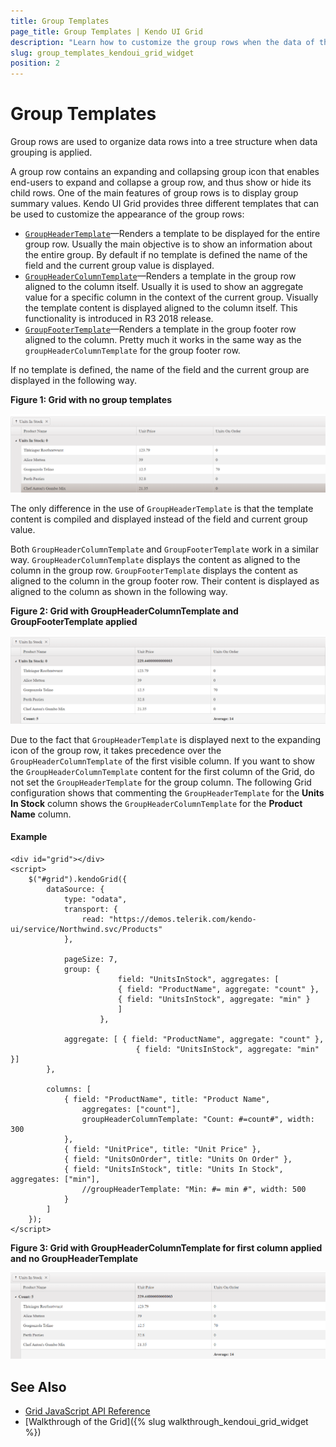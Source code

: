 ```yaml
---
title: Group Templates
page_title: Group Templates | Kendo UI Grid
description: "Learn how to customize the group rows when the data of the Kendo UI Grid for jQuery is grouped."
slug: group_templates_kendoui_grid_widget
position: 2
---
```


# Group Templates

Group rows are used to organize data rows into a tree structure when data grouping is applied.

A group row contains an expanding and collapsing group icon that enables end-users to expand and collapse a group row, and thus show or hide its child rows. One of the main features of group rows is to display group summary values. Kendo UI Grid provides three different templates that can be used to customize the appearance of the group rows:

- [`GroupHeaderTemplate`](https://docs.telerik.com/kendo-ui/api/javascript/ui/grid/configuration/columns.groupheadertemplate)&mdash;Renders a template to be displayed for the entire group row. Usually the main objective is to show an information about the entire group. By default if no template is defined the name of the field and the current group value is displayed.
- [`GroupHeaderColumnTemplate`](https://docs.telerik.com/kendo-ui/api/javascript/ui/grid/configuration/columns.groupheadercolumntemplate)&mdash;Renders a template in the group row aligned to the column itself. Usually it is used to show an aggregate value for a specific column in the context of the current group. Visually the template content is displayed aligned to the column itself. This functionality is introduced in R3 2018 release.
- [`GroupFooterTemplate`](https://docs.telerik.com/kendo-ui/api/javascript/ui/grid/configuration/columns.groupfootertemplate)&mdash;Renders a template in the group footer row aligned to the column. Pretty much it works in the same way as the `groupHeaderColumnTemplate` for the group footer row.

If no template is defined, the name of the field and the current group are displayed in the following way.

**Figure 1: Grid with no group templates**

![Grid with no group templates](../grid-no-group-header-template.png)

The only difference in the use of `GroupHeaderTemplate` is that the template content is compiled and displayed instead of the field and current group value.

Both `GroupHeaderColumnTemplate` and `GroupFooterTemplate` work in a similar way. `GroupHeaderColumnTemplate` displays the content as aligned to the column in the group row. `GroupFooterTemplate` displays the content as aligned to the column in the group footer row. Their content is displayed as aligned to the column as shown in the following way.

**Figure 2: Grid with GroupHeaderColumnTemplate and GroupFooterTemplate applied**

![Grid with GroupHeaderColumnTemplate and GroupFooterTemplate applied](../grid-group-header-column-template.png)

Due to the fact that `GroupHeaderTemplate` is displayed next to the expanding icon of the group row, it takes precedence over the `GroupHeaderColumnTemplate` of the first visible column. If you want to show the `GroupHeaderColumnTemplate` content for the first column of the Grid, do not set the `GroupHeaderTemplate` for the group column. The following Grid configuration shows that commenting the `GroupHeaderTemplate` for the **Units In Stock** column shows the `GroupHeaderColumnTemplate` for the **Product Name** column.

#### Example

    <div id="grid"></div>
    <script>
        $("#grid").kendoGrid({
            dataSource: {
                type: "odata",
                transport: {
                    read: "https://demos.telerik.com/kendo-ui/service/Northwind.svc/Products"
                },

                pageSize: 7,
                group: {
                            field: "UnitsInStock", aggregates: [
                            { field: "ProductName", aggregate: "count" },
                            { field: "UnitsInStock", aggregate: "min" }
                            ]
                        },

                aggregate: [ { field: "ProductName", aggregate: "count" },
                                { field: "UnitsInStock", aggregate: "min" }]
            },

            columns: [
                { field: "ProductName", title: "Product Name",
                    aggregates: ["count"],
                    groupHeaderColumnTemplate: "Count: #=count#", width: 300
                },
                { field: "UnitPrice", title: "Unit Price" },
                { field: "UnitsOnOrder", title: "Units On Order" },
                { field: "UnitsInStock", title: "Units In Stock", aggregates: ["min"],
                    //groupHeaderTemplate: "Min: #= min #", width: 500
                }
            ]
        });
    </script>

**Figure 3: Grid with GroupHeaderColumnTemplate for first column applied and no GroupHeaderTemplate**

![Grid with GroupHeaderColumnTemplate for first column applied and no GroupHeaderTemplate](../grid-group-header-column-template-first-column.png)

## See Also

* [Grid JavaScript API Reference](/api/javascript/ui/grid)
* [Walkthrough of the Grid]({% slug walkthrough_kendoui_grid_widget %})
